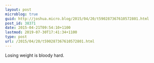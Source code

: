```yaml
---
layout: post
microblog: true
guid: http://joshua.micro.blog/2015/04/20/t590287367610572801.html
post_id: 38371
date: 2015-04-21T09:54:10+1100
lastmod: 2019-07-30T17:41:34+1100
type: post
url: /2015/04/20/t590287367610572801.html
---
```

Losing weight is bloody hard.

